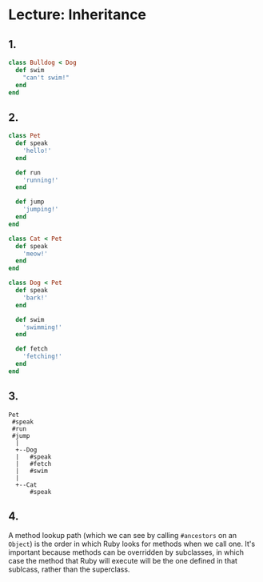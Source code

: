 # Lecture: Inheritance

## 1.

```ruby
class Bulldog < Dog
  def swim
    "can't swim!"
  end
end
```

## 2.

```ruby
class Pet
  def speak
    'hello!'
  end

  def run
    'running!'
  end

  def jump
    'jumping!'
  end
end

class Cat < Pet
  def speak
    'meow!'
  end
end

class Dog < Pet
  def speak
    'bark!'
  end

  def swim
    'swimming!'
  end

  def fetch
    'fetching!'
  end
end
```

## 3.

```
Pet
 #speak
 #run
 #jump
  |
  +--Dog
  |   #speak
  |   #fetch
  |   #swim
  |
  +--Cat
      #speak
```

## 4.

A method lookup path (which we can see by calling `#ancestors` on an `Object`) is the order in which Ruby looks for methods when we call one. It's important because methods can be overridden by subclasses, in which case the method that Ruby will execute will be the one defined in that sublcass, rather than the superclass.
